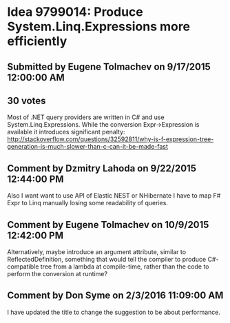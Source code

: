 # Idea 9799014: Produce System.Linq.Expressions more efficiently #

## Submitted by Eugene Tolmachev on 9/17/2015 12:00:00 AM

## 30 votes

Most of .NET query providers are written in C# and use System.Linq.Expressions. While the conversion Expr->Expression is available it introduces significant penalty: http://stackoverflow.com/questions/32592811/why-is-f-expression-tree-generation-is-much-slower-than-c-can-it-be-made-fast




## Comment by Dzmitry Lahoda on 9/22/2015 12:44:00 PM

Also I want want to use API of Elastic NEST or NHibernate I have to map F# Expr to Linq manually losing some readability of queries.

## Comment by Eugene Tolmachev on 10/9/2015 12:42:00 PM

Alternatively, maybe introduce an argument attribute, similar to ReflectedDefinition, something that would tell the compiler to produce C#-compatible tree from a lambda at compile-time, rather than the code to perform the conversion at runtime?

## Comment by Don Syme on 2/3/2016 11:09:00 AM

I have updated the title to change the suggestion to be about performance.

